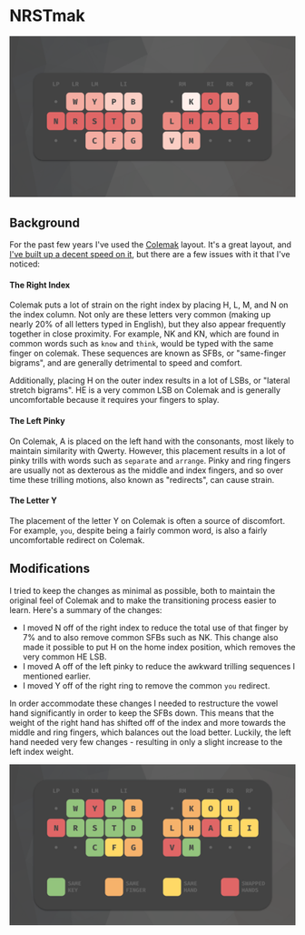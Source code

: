 # NRSTmak
![changes.png](nrstmak.svg)

## Background
For the past few years I've used the [Colemak](https://colemak.com/) layout. It's a great layout, and [I've built up a decent speed on it](https://www.youtube.com/watch?v=rECAwQ8GrgM), but there are a few issues with it that I've noticed:

#### The Right Index
Colemak puts a lot of strain on the right index by placing H, L, M, and N on the index column. Not only are these letters very common (making up nearly 20% of all letters typed in English), but they also appear frequently together in close proximity. For example, NK and KN, which are found in common words such as `know` and `think`, would be typed with the same finger on colemak. These sequences are known as SFBs, or "same-finger bigrams", and are generally detrimental to speed and comfort.

Additionally, placing H on the outer index results in a lot of LSBs, or "lateral stretch bigrams". HE is a very common LSB on Colemak and is generally uncomfortable because it requires your fingers to splay.

#### The Left Pinky
On Colemak, A is placed on the left hand with the consonants, most likely to maintain similarity with Qwerty. However, this placement results in a lot of pinky trills with words such as `separate` and `arrange`. Pinky and ring fingers are usually not as dexterous as the middle and index fingers, and so over time these trilling motions, also known as "redirects", can cause strain.

#### The Letter Y
The placement of the letter Y on Colemak is often a source of discomfort. For example, `you`, despite being a fairly common word, is also a fairly uncomfortable redirect on Colemak. 

## Modifications
I tried to keep the changes as minimal as possible, both to maintain the original feel of Colemak and to make the transitioning process easier to learn. Here's a summary of the changes:

- I moved N off of the right index to reduce the total use of that finger by 7% and to also remove common SFBs such as NK. This change also made it possible to put H on the home index position, which removes the very common HE LSB. 
- I moved A off of the left pinky to reduce the awkward trilling sequences I mentioned earlier.
- I moved Y off of the right ring to remove the common `you` redirect.

In order accommodate these changes I needed to restructure the vowel hand significantly in order to keep the SFBs down. This means that the weight of the right hand has shifted off of the index and more towards the middle and ring fingers, which balances out the load better. Luckily, the left hand needed very few changes - resulting in only a slight increase to the left index weight. 

![changes.svg](changes.svg)
